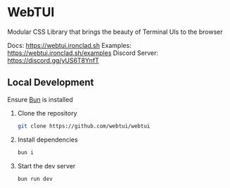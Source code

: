 # WebTUI

Modular CSS Library that brings the beauty of Terminal UIs to the browser

Docs: https://webtui.ironclad.sh
Examples: https://webtui.ironclad.sh/examples
Discord Server: https://discord.gg/yUS6T8YnfT

## Local Development

Ensure [Bun](https://bun.sh/) is installed

1. Clone the repository
    ```bash
    git clone https://github.com/webtui/webtui
    ```
2. Install dependencies
    ```bash
    bun i
    ```
3. Start the dev server
    ```bash
    bun run dev
    ```
